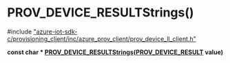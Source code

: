 # PROV_DEVICE_RESULTStrings()

\#include ["azure-iot-sdk-c/provisioning_client/inc/azure_prov_client/prov_device_ll_client.h"](../iot-c-ref-prov-device-ll-client-h.md)  

**const char * [PROV_DEVICE_RESULTStrings](#prov__device__ll__client_8h_1a9ab8328f20d8550cfe29b02bd23eec15)([PROV_DEVICE_RESULT](#prov__device__ll__client_8h_1a4e21aaa494a7ff52958e337551fde7eb) value)**


